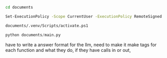 ```bash
cd documents
```
```bash
Set-ExecutionPolicy -Scope CurrentUser -ExecutionPolicy RemoteSigned
```
```bash
documents/.venv/Scripts/activate.ps1
```

```python
python documents/main.py
```

have to write a answer format for the llm, need to make it make tags for each function and what they do, if they have calls in or out, 